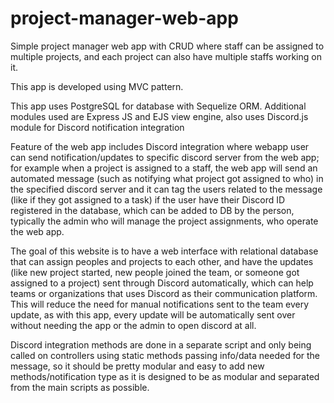 # project-manager-web-app

Simple project manager web app with CRUD where staff can be assigned to multiple projects, and each project can also have multiple staffs working on it.

This app is developed using MVC pattern.

This app uses PostgreSQL for database with Sequelize ORM.
Additional modules used are Express JS and EJS view engine, also uses Discord.js module for Discord notification integration

Feature of the web app includes Discord integration where webapp user can send notification/updates to specific discord server from the web app; for example when a project is assigned to a staff, the web app will send an automated message (such as notifying what project got assigned to who) in the specified discord server and it can tag the users related to the message (like if they got assigned to a task) if the user have their Discord ID registered in the database, which can be added to DB by the person, typically the admin who will manage the project assignments, who operate the web app.

The goal of this website is to have a web interface with relational database that can assign peoples and projects to each other, and have the updates (like new project started, new people joined the team, or someone got assigned to a project) sent through Discord automatically, which can help teams or organizations that uses Discord as their communication platform. 
This will reduce the need for manual notifications sent to the team every update, as with this app, every update will be automatically sent over without needing the app or the admin to open discord at all.

Discord integration methods are done in a separate script and only being called on controllers using static methods passing info/data needed for the message, so it should be pretty modular and easy to add new methods/notification type as it is designed to be as modular and separated from the main scripts as possible.
